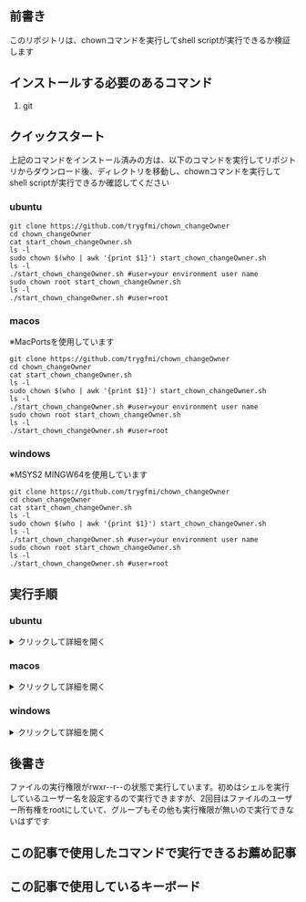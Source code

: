 
<h2 class="wp-block-heading">前書き</h2>



<p>このリポジトリは、chownコマンドを実行してshell scriptが実行できるか検証します</p>



<h2 class="wp-block-heading">インストールする必要のあるコマンド</h2>



<ol class="wp-block-list">
<li>git</li>
</ol>



<h2 class="wp-block-heading">クイックスタート</h2>



<p>上記のコマンドをインストール済みの方は、以下のコマンドを実行してリポジトリからダウンロード後、ディレクトリを移動し、chownコマンドを実行してshell scriptが実行できるか確認してください</p>



<h3 class="wp-block-heading">ubuntu</h3>



<pre class="wp-block-code has-24292-eff-color has-cyan-bluish-gray-background-color has-text-color has-background has-1-125-rem-font-size"><code>git clone https://github.com/trygfmi/chown_changeOwner
cd chown_changeOwner
cat start_chown_changeOwner.sh
ls -l
sudo chown $(who | awk '{print $1}') start_chown_changeOwner.sh
ls -l
./start_chown_changeOwner.sh #user=your environment user name
sudo chown root start_chown_changeOwner.sh
ls -l
./start_chown_changeOwner.sh #user=root</code></pre>



<h3 class="wp-block-heading">macos</h3>



<p>※MacPortsを使用しています</p>



<pre class="wp-block-code has-24292-eff-color has-cyan-bluish-gray-background-color has-text-color has-background has-1-125-rem-font-size"><code>git clone https://github.com/trygfmi/chown_changeOwner
cd chown_changeOwner
cat start_chown_changeOwner.sh
ls -l
sudo chown $(who | awk '{print $1}') start_chown_changeOwner.sh
ls -l
./start_chown_changeOwner.sh #user=your environment user name
sudo chown root start_chown_changeOwner.sh
ls -l
./start_chown_changeOwner.sh #user=root</code></pre>



<h3 class="wp-block-heading">windows</h3>



<p>※MSYS2 MINGW64を使用しています</p>



<pre class="wp-block-code has-24292-eff-color has-cyan-bluish-gray-background-color has-text-color has-background has-1-125-rem-font-size"><code>git clone https://github.com/trygfmi/chown_changeOwner
cd chown_changeOwner
cat start_chown_changeOwner.sh
ls -l
sudo chown $(who | awk '{print $1}') start_chown_changeOwner.sh
ls -l
./start_chown_changeOwner.sh #user=your environment user name
sudo chown root start_chown_changeOwner.sh
ls -l
./start_chown_changeOwner.sh #user=root</code></pre>



<h2 class="wp-block-heading">実行手順</h2>



<h3 class="wp-block-heading">ubuntu</h3>



<details class="wp-block-details"><summary>クリックして詳細を開く</summary>
<h4 class="wp-block-heading">事前確認</h4>



<p>以下のコマンドを端末に打ち込んでcommand not foundが出なければokです</p>



<pre class="wp-block-code has-24292-eff-color has-cyan-bluish-gray-background-color has-text-color has-background has-1-125-rem-font-size"><code>git --version</code></pre>



<h4 class="wp-block-heading">preinstall</h4>



<p>command not foundが出たコマンドを以下のコマンドでインストールしてください</p>



<pre class="wp-block-code has-24292-eff-color has-cyan-bluish-gray-background-color has-text-color has-background has-1-125-rem-font-size"><code>sudo apt install git</code></pre>



<h4 class="wp-block-heading">コマンド</h4>



<p>以下のコマンドを実行することで詳細のような文字列が出力されるはずです</p>



<pre class="wp-block-code has-24292-eff-color has-cyan-bluish-gray-background-color has-text-color has-background has-1-125-rem-font-size"><code>git clone https://github.com/trygfmi/chown_changeOwner
cd chown_changeOwner
cat start_chown_changeOwner.sh
ls -l
sudo chown $(who | awk '{print $1}') start_chown_changeOwner.sh
ls -l
./start_chown_changeOwner.sh #user=your environment user name
sudo chown root start_chown_changeOwner.sh
ls -l
./start_chown_changeOwner.sh #user=root</code></pre>



<details class="wp-block-details"><summary>詳細</summary>
<p class="has-24292-eff-color has-cyan-bluish-gray-background-color has-text-color has-background has-1-125-rem-font-size">hello chown command world<br>bash: ./start_chown_changeOwner.sh: Permission denied</p>
</details>
</details>



<h3 class="wp-block-heading">macos</h3>



<details class="wp-block-details"><summary>クリックして詳細を開く</summary>
<h4 class="wp-block-heading">事前確認</h4>



<p>以下のコマンドをターミナルに打ち込んでcommand not foundが出なければokです</p>



<pre class="wp-block-code has-24292-eff-color has-cyan-bluish-gray-background-color has-text-color has-background has-1-125-rem-font-size"><code>source ~/bashrc_folder/macports_alias
git --version</code></pre>



<p>※macosはMacPortsパッケージマネージャを使用してコマンドを管理します。もしインストールしていない方は以下のリンクからMacPortsのインストール手順をご覧ください</p>



<p>またコマンドに別名を設定して既存の環境と競合しないでコマンドを呼び出せるようにします。</p>



<p>初めてこのブログを利用する方は、以下の2つの記事を参考に環境構築してください</p>



[![MacPortsをインストールするまでの手順](https://ss523971.stars.ne.jp/todo/wp-content/uploads/2025/10/thumbnail_macports_title_1920_1080_2.png,)](https://ss523971.stars.ne.jp/todo/2025/10/02/macports%e3%82%92%e3%82%a4%e3%83%b3%e3%82%b9%e3%83%88%e3%83%bc%e3%83%ab%e3%81%99%e3%82%8b%e3%81%be%e3%81%a7%e3%81%ae%e6%89%8b%e9%a0%86/)



[![MacPortsでインストールしたコマンドのエイリアス設定](https://ss523971.stars.ne.jp/todo/wp-content/uploads/2025/10/thumbnail_macports2.png,)](https://ss523971.stars.ne.jp/todo/2025/10/03/macports%e3%81%a7%e3%82%a4%e3%83%b3%e3%82%b9%e3%83%88%e3%83%bc%e3%83%ab%e3%81%97%e3%81%9f%e3%82%b3%e3%83%9e%e3%83%b3%e3%83%89%e3%81%ae%e3%82%a8%e3%82%a4%e3%83%aa%e3%82%a2%e3%82%b9%e8%a8%ad%e5%ae%9a/)



<h4 class="wp-block-heading">preinstall</h4>



<p>command not foundが出たコマンドを以下のコマンドでインストールしてエイリアスを設定してください</p>



<pre class="wp-block-code has-24292-eff-color has-cyan-bluish-gray-background-color has-text-color has-background has-1-125-rem-font-size"><code>sudo port install git
echo 'alias git="/opt/local/bin/git"' &gt;&gt; ~/bashrc_folder/macports_alias</code></pre>



<h4 class="wp-block-heading">コマンド</h4>



<p>以下のコマンドを実行することで詳細のような文字列が出力されるはずです</p>



<pre class="wp-block-code has-24292-eff-color has-cyan-bluish-gray-background-color has-text-color has-background has-1-125-rem-font-size"><code>source ~/bashrc_folder/macports_alias
git clone https://github.com/trygfmi/chown_changeOwner
cd chown_changeOwner
cat start_chown_changeOwner.sh
ls -l
sudo chown $(who | awk '{print $1}') start_chown_changeOwner.sh
ls -l
./start_chown_changeOwner.sh #user=your environment user name
sudo chown root start_chown_changeOwner.sh
ls -l
./start_chown_changeOwner.sh #user=root</code></pre>



<details class="wp-block-details"><summary>詳細</summary>
<p class="has-24292-eff-color has-cyan-bluish-gray-background-color has-text-color has-background has-1-125-rem-font-size">hello chown command world<br>bash: ./start_chown_changeOwner.sh: Permission denied</p>
</details>
</details>



<h3 class="wp-block-heading">windows</h3>



<details class="wp-block-details"><summary>クリックして詳細を開く</summary>
<h4 class="wp-block-heading">事前確認</h4>



<p>以下のコマンドをMSYS2 MINGW64に打ち込んでcommand not foundが出なければokです</p>



<pre class="wp-block-code has-24292-eff-color has-cyan-bluish-gray-background-color has-text-color has-background has-1-125-rem-font-size"><code>git --version</code></pre>



<p>※windowsはMSYS2 MINGW64で確認しています。もしインストールしていない方は以下のリンクからmsys2のインストール手順をご覧ください</p>



[![[windows] msys2をインストールするまでの手順](https://ss523971.stars.ne.jp/todo/wp-content/uploads/2025/10/msys2_thumbnail_1920_1080.png)](https://ss523971.stars.ne.jp/todo/2025/10/02/windows-msys2%e3%82%92%e3%82%a4%e3%83%b3%e3%82%b9%e3%83%88%e3%83%bc%e3%83%ab%e3%81%99%e3%82%8b%e3%81%be%e3%81%a7%e3%81%ae%e6%89%8b%e9%a0%86/)



<h4 class="wp-block-heading"><strong>preinstall</strong></h4>



<p>command not foundが出たコマンドを以下のコマンドでインストールしてください</p>



<pre class="wp-block-code has-24292-eff-color has-cyan-bluish-gray-background-color has-text-color has-background has-1-125-rem-font-size"><code>pacman --sync git</code></pre>



<h4 class="wp-block-heading"><strong>コマンド</strong></h4>



<p>以下のコマンドを実行することで詳細のような文字列が出力されるはずです</p>



<pre class="wp-block-code has-24292-eff-color has-cyan-bluish-gray-background-color has-text-color has-background has-1-125-rem-font-size"><code>git clone https://github.com/trygfmi/chown_changeOwner
cd chown_changeOwner
cat start_chown_changeOwner.sh
ls -l
sudo chown $(who | awk '{print $1}') start_chown_changeOwner.sh
ls -l
./start_chown_changeOwner.sh #user=your environment user name
sudo chown root start_chown_changeOwner.sh
ls -l
./start_chown_changeOwner.sh #user=root</code></pre>



<details class="wp-block-details"><summary>詳細</summary>
<p class="has-24292-eff-color has-cyan-bluish-gray-background-color has-text-color has-background has-1-125-rem-font-size">hello chown command world<br>bash: ./start_chown_changeOwner.sh: Permission denied</p>
</details>
</details>



<h2 class="wp-block-heading">後書き</h2>



<p>ファイルの実行権限がrwxr--r--の状態で実行しています。初めはシェルを実行しているユーザー名を設定するので実行できますが、2回目はファイルのユーザー所有権をrootにしていて、グループもその他も実行権限が無いので実行できないはずです</p>



<h2 class="wp-block-heading">この記事で使用したコマンドで実行できるお薦め記事</h2>



<h2 class="wp-block-heading">この記事で使用しているキーボード</h2>



<p></p>



<p></p>
